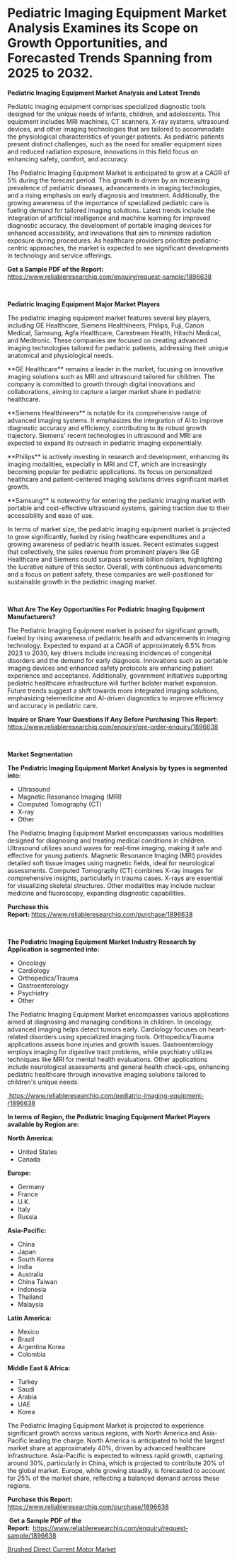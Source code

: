 <p><h1>Pediatric Imaging Equipment Market Analysis Examines its Scope on Growth Opportunities, and Forecasted Trends Spanning from 2025 to 2032.</h1></p><p><strong>Pediatric Imaging Equipment Market Analysis and Latest Trends</strong></p>
<p><p>Pediatric imaging equipment comprises specialized diagnostic tools designed for the unique needs of infants, children, and adolescents. This equipment includes MRI machines, CT scanners, X-ray systems, ultrasound devices, and other imaging technologies that are tailored to accommodate the physiological characteristics of younger patients. As pediatric patients present distinct challenges, such as the need for smaller equipment sizes and reduced radiation exposure, innovations in this field focus on enhancing safety, comfort, and accuracy.</p><p>The Pediatric Imaging Equipment Market is anticipated to grow at a CAGR of 5% during the forecast period. This growth is driven by an increasing prevalence of pediatric diseases, advancements in imaging technologies, and a rising emphasis on early diagnosis and treatment. Additionally, the growing awareness of the importance of specialized pediatric care is fueling demand for tailored imaging solutions. Latest trends include the integration of artificial intelligence and machine learning for improved diagnostic accuracy, the development of portable imaging devices for enhanced accessibility, and innovations that aim to minimize radiation exposure during procedures. As healthcare providers prioritize pediatric-centric approaches, the market is expected to see significant developments in technology and service offerings.</p></p>
<p><strong>Get a Sample PDF of the Report:&nbsp;</strong> <a href="https://www.reliableresearchiq.com/enquiry/request-sample/1896638?utm_campaign=2302&utm_medium=2&utm_source=Github&utm_content=ia&utm_term=01032025&utm_id=pediatric-imaging-equipment">https://www.reliableresearchiq.com/enquiry/request-sample/1896638</a></p>
<p>&nbsp;</p>
<p><strong>Pediatric Imaging Equipment Major Market Players</strong></p>
<p><p>The pediatric imaging equipment market features several key players, including GE Healthcare, Siemens Healthineers, Philips, Fuji, Canon Medical, Samsung, Agfa Healthcare, Carestream Health, Hitachi Medical, and Medtronic. These companies are focused on creating advanced imaging technologies tailored for pediatric patients, addressing their unique anatomical and physiological needs.</p><p>**GE Healthcare** remains a leader in the market, focusing on innovative imaging solutions such as MRI and ultrasound tailored for children. The company is committed to growth through digital innovations and collaborations, aiming to capture a larger market share in pediatric healthcare.</p><p>**Siemens Healthineers** is notable for its comprehensive range of advanced imaging systems. It emphasizes the integration of AI to improve diagnostic accuracy and efficiency, contributing to its robust growth trajectory. Siemens' recent technologies in ultrasound and MRI are expected to expand its outreach in pediatric imaging exponentially.</p><p>**Philips** is actively investing in research and development, enhancing its imaging modalities, especially in MRI and CT, which are increasingly becoming popular for pediatric applications. Its focus on personalized healthcare and patient-centered imaging solutions drives significant market growth.</p><p>**Samsung** is noteworthy for entering the pediatric imaging market with portable and cost-effective ultrasound systems, gaining traction due to their accessibility and ease of use.</p><p>In terms of market size, the pediatric imaging equipment market is projected to grow significantly, fueled by rising healthcare expenditures and a growing awareness of pediatric health issues. Recent estimates suggest that collectively, the sales revenue from prominent players like GE Healthcare and Siemens could surpass several billion dollars, highlighting the lucrative nature of this sector. Overall, with continuous advancements and a focus on patient safety, these companies are well-positioned for sustainable growth in the pediatric imaging market.</p></p>
<p>&nbsp;</p>
<p><strong>What Are The Key Opportunities For Pediatric Imaging Equipment Manufacturers?</strong></p>
<p><p>The Pediatric Imaging Equipment market is poised for significant growth, fueled by rising awareness of pediatric health and advancements in imaging technology. Expected to expand at a CAGR of approximately 6.5% from 2023 to 2030, key drivers include increasing incidences of congenital disorders and the demand for early diagnosis. Innovations such as portable imaging devices and enhanced safety protocols are enhancing patient experience and acceptance. Additionally, government initiatives supporting pediatric healthcare infrastructure will further bolster market expansion. Future trends suggest a shift towards more integrated imaging solutions, emphasizing telemedicine and AI-driven diagnostics to improve efficiency and accuracy in pediatric care.</p></p>
<p><strong>Inquire or Share Your Questions If Any Before Purchasing This Report:</strong> <a href="https://www.reliableresearchiq.com/enquiry/pre-order-enquiry/1896638?utm_campaign=2302&utm_medium=2&utm_source=Github&utm_content=ia&utm_term=01032025&utm_id=pediatric-imaging-equipment">https://www.reliableresearchiq.com/enquiry/pre-order-enquiry/1896638</a></p>
<p>&nbsp;</p>
<p><strong>Market Segmentation</strong></p>
<p><strong>The Pediatric Imaging Equipment Market Analysis by types is segmented into:</strong></p>
<p><ul><li>Ultrasound</li><li>Magnetic Resonance Imaging (MRI)</li><li>Computed Tomography (CT)</li><li>X-ray</li><li>Other</li></ul></p>
<p><p>The Pediatric Imaging Equipment Market encompasses various modalities designed for diagnosing and treating medical conditions in children. Ultrasound utilizes sound waves for real-time imaging, making it safe and effective for young patients. Magnetic Resonance Imaging (MRI) provides detailed soft tissue images using magnetic fields, ideal for neurological assessments. Computed Tomography (CT) combines X-ray images for comprehensive insights, particularly in trauma cases. X-rays are essential for visualizing skeletal structures. Other modalities may include nuclear medicine and fluoroscopy, expanding diagnostic capabilities.</p></p>
<p><strong>Purchase this Report:&nbsp;</strong><a href="https://www.reliableresearchiq.com/purchase/1896638?utm_campaign=2302&utm_medium=2&utm_source=Github&utm_content=ia&utm_term=01032025&utm_id=pediatric-imaging-equipment">https://www.reliableresearchiq.com/purchase/1896638</a></p>
<p>&nbsp;</p>
<p><strong>The Pediatric Imaging Equipment Market Industry Research by Application is segmented into:</strong></p>
<p><ul><li>Oncology</li><li>Cardiology</li><li>Orthopedics/Trauma</li><li>Gastroenterology</li><li>Psychiatry</li><li>Other</li></ul></p>
<p><p>The Pediatric Imaging Equipment Market encompasses various applications aimed at diagnosing and managing conditions in children. In oncology, advanced imaging helps detect tumors early. Cardiology focuses on heart-related disorders using specialized imaging tools. Orthopedics/Trauma applications assess bone injuries and growth issues. Gastroenterology employs imaging for digestive tract problems, while psychiatry utilizes techniques like MRI for mental health evaluations. Other applications include neurological assessments and general health check-ups, enhancing pediatric healthcare through innovative imaging solutions tailored to children's unique needs.</p></p>
<p><a href="https://www.reliableresearchiq.com/pediatric-imaging-equipment-r1896638?utm_campaign=2302&utm_medium=2&utm_source=Github&utm_content=ia&utm_term=01032025&utm_id=pediatric-imaging-equipment">&nbsp;https://www.reliableresearchiq.com/pediatric-imaging-equipment-r1896638</a></p>
<p><strong>In terms of Region, the Pediatric Imaging Equipment Market Players available by Region are:</strong></p>
<p>
    <p> <strong> North America: </strong>
        <ul>
            <li>United States</li>
            <li>Canada</li>
        </ul>
        </p> 
    <p> <strong> Europe: </strong>
        <ul>
            <li>Germany</li>
            <li>France</li>
            <li>U.K.</li>
            <li>Italy</li>
            <li>Russia</li>
        </ul>
        </p> 
    <p> <strong> Asia-Pacific: </strong>
        <ul>
            <li>China</li>
            <li>Japan</li>
            <li>South Korea</li>
            <li>India</li>
            <li>Australia</li>
            <li>China Taiwan</li>
            <li>Indonesia</li>
            <li>Thailand</li>
            <li>Malaysia</li>
        </ul>
        </p> 
    <p> <strong> Latin America: </strong>
        <ul>
            <li>Mexico</li>
            <li>Brazil</li>
            <li>Argentina Korea</li>
            <li>Colombia</li>
        </ul>
        </p> 
    <p> <strong> Middle East & Africa: </strong>
        <ul>
            <li>Turkey</li>
            <li>Saudi</li>
            <li>Arabia</li>
            <li>UAE</li>
            <li>Korea</li>
        </ul>
    </p>
    </p>
<p><p>The Pediatric Imaging Equipment Market is projected to experience significant growth across various regions, with North America and Asia-Pacific leading the charge. North America is anticipated to hold the largest market share at approximately 40%, driven by advanced healthcare infrastructure. Asia-Pacific is expected to witness rapid growth, capturing around 30%, particularly in China, which is projected to contribute 20% of the global market. Europe, while growing steadily, is forecasted to account for 25% of the market share, reflecting a balanced demand across these regions.</p></p>
<p><strong>Purchase this Report: </strong><a href="https://www.reliableresearchiq.com/purchase/1896638?utm_campaign=2302&utm_medium=2&utm_source=Github&utm_content=ia&utm_term=01032025&utm_id=pediatric-imaging-equipment">https://www.reliableresearchiq.com/purchase/1896638</a></p>
<p>&nbsp;<strong>Get a Sample PDF of the Report:&nbsp;&nbsp;</strong><a href="https://www.reliableresearchiq.com/enquiry/request-sample/1896638?utm_campaign=2302&utm_medium=2&utm_source=Github&utm_content=ia&utm_term=01032025&utm_id=pediatric-imaging-equipment">https://www.reliableresearchiq.com/enquiry/request-sample/1896638</a></p>
<p><strong></strong></p>
<p><p><a href="https://github.com/FosterFahey91/Market-Research-Report-List-1/blob/main/brushed-direct-current-motor-market.md?utm_campaign=2302&utm_medium=2&utm_source=Github&utm_content=ia&utm_term=01032025&utm_id=pediatric-imaging-equipment">Brushed Direct Current Motor Market</a></p></p>